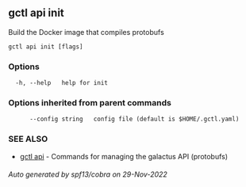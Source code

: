 ## gctl api init

Build the Docker image that compiles protobufs

```
gctl api init [flags]
```

### Options

```
  -h, --help   help for init
```

### Options inherited from parent commands

```
      --config string   config file (default is $HOME/.gctl.yaml)
```

### SEE ALSO

* [gctl api](gctl_api.md)	 - Commands for managing the galactus API (protobufs)

###### Auto generated by spf13/cobra on 29-Nov-2022
